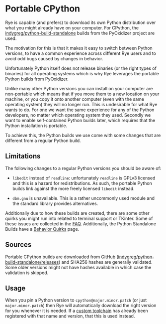# Portable CPython

Rye is capable (and prefers) to download its own Python distribution over what
you might already have on your computer.  For CPython, the
[indygreg/python-build-standalone](https://github.com/indygreg/python-build-standalone)
builds from the PyOxidizer project are used.

The motivation for this is that it makes it easy to switch between Python
versions, to have a common experience across different Rye users and to
avoid odd bugs caused by changes in behavior.

Unfortunately Python itself does not release binaries (or the right types of
binaries) for all operating systems which is why Rye leverages the portable
Python builds from PyOxidizer.

Unlike many other Python versions you can install on your computer are
non-portable which means that if you move them to a new location on your
machine, or you copy it onto another computer (even with the same operating
system) they will no longer run.  This is undesirable for what Rye wants to do.
For one we want the same experience for any of the Python developers, no matter
which operating system they used.  Secondly we want to enable self-contained
Python builds later, which requires that the Python installation is portable.

To achieve this, the Python builds we use come with some changes that are
different from a regular Python build.

## Limitations

The following changes to a regular Python versions you should be aware of:

* `libedit` instead of `readline`: unfortunately `readline` is GPLv3 licensed
  and this is a hazard for redistributions.  As such, the portable Python
  builds link against the more freely licensed `libedit` instead.

* `dbm.gnu` is unavailable.  This is a rather uncommonly used module and the
  standard library provides alternatives.

Additionally due to how these builds are created, there are some other quirks
you might run into related to terminal support or TKinter.  Some of these
issues are collected in the [FAQ](../faq.md).  Additionally, the Python
Standalone Builds have a [Behavior Quirks](https://gregoryszorc.com/docs/python-build-standalone/main/quirks.html)
page.

## Sources

Portable CPython builds are downloaded from GitHub
([indygreg/python-build-standalone/releases](https://github.com/indygreg/python-build-standalone/releases))
and SHA256 hashes are generally validated.  Some older versions might not
have hashes available in which case the validation is skipped.

## Usage

When you pin a Python version to `cpython@major.minor.patch` (or just
`major.minor.patch`) then Rye will automatically download the right version
for you whenever it is needed.  If a [custom toolchain](index.md#registering-toolchains) has already been registered with that name and
version, that this is used instead.
